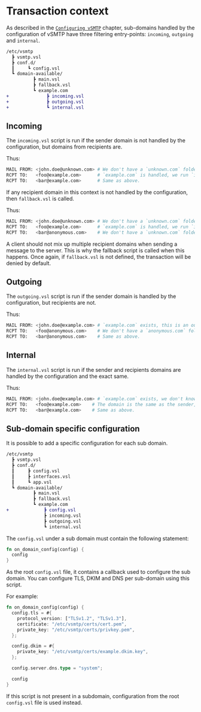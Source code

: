 # Transaction context

As described in the [`Configuring vSMTP`](/src/get-started/config-file-struct.md) chapter, sub-domains handled by the configuration of vSMTP have three filtering entry-points: `incoming`, `outgoing` and `internal`.

```diff
/etc/vsmtp
  ┣ vsmtp.vsl
  ┣ conf.d/
  ┃     ┗ config.vsl
  ┗ domain-available/
          ┣ main.vsl
          ┣ fallback.vsl
          ┗ example.com
+              ┣ incoming.vsl
+              ┣ outgoing.vsl
+              ┗ internal.vsl
```

## Incoming

The `incoming.vsl` script is run if the sender domain is not handled by the configuration, but domains from recipients are.

Thus:
```sh
MAIL FROM: <john.doe@unknown.com> # We don't have a `unknown.com` folder, this is an incoming message.
RCPT TO:   <foo@example.com>      # `example.com` is handled, we run `incoming.vsl`.
RCPT TO:   <bar@example.com>      # Same as above.
```

If any recipient domain in this context is not handled by the configuration, then `fallback.vsl` is called.

Thus:
```sh
MAIL FROM: <john.doe@unknown.com> # We don't have a `unknown.com` folder, this is an incoming message.
RCPT TO:   <foo@example.com>      # `example.com` is handled, we run `incoming.vsl`.
RCPT TO:   <bar@anonymous.com>    # We don't have a `unknown.com` folder, `fallback.vsl` is used.
```

A client should not mix up multiple recipient domains when sending a message to the server. This is why the fallback script is called when this happens. Once again, if `fallback.vsl` is not defined, the transaction will be denied by default.

## Outgoing

The `outgoing.vsl` script is run if the sender domain is handled by the configuration, but recipients are not.

Thus:
```sh
MAIL FROM: <john.doe@example.com> # `example.com` exists, this is an outgoing message.
RCPT TO:   <foo@anonymous.com>    # We don't have a `anonymous.com` folder, `outgoing.vsl` is used.
RCPT TO:   <bar@anonymous.com>    # Same as above.
```

## Internal

The `internal.vsl` script is run if the sender and recipients domains are handled by the configuration and the exact same.

Thus:
```sh
MAIL FROM: <john.doe@example.com> # `example.com` exists, we don't know yet about the recipient, so this is an outgoing message.
RCPT TO:   <foo@example.com>    # The domain is the same as the sender, `internal.vsl` is used.
RCPT TO:   <bar@example.com>    # Same as above.
```

## Sub-domain specific configuration

It is possible to add a specific configuration for each sub domain. 

```diff
/etc/vsmtp
  ┣ vsmtp.vsl
  ┣ conf.d/
  ┃     ┣ config.vsl
  ┃     ┣ interfaces.vsl
  ┃     ┗ app.vsl
  ┗ domain-available/
          ┣ main.vsl
          ┣ fallback.vsl
          ┗ example.com
+             ┣ config.vsl
              ┣ incoming.vsl
              ┣ outgoing.vsl
              ┗ internal.vsl
```

The `config.vsl` under a sub domain must contain the following statement:

```rust
fn on_domain_config(config) {
  config
}
```

As the root `config.vsl` file, it contains a callback used to configure the sub domain. You can configure TLS, DKIM and DNS per sub-domain using this script.

For example:
```rust
fn on_domain_config(config) {
  config.tls = #{
    protocol_version: ["TLSv1.2", "TLSv1.3"],
    certificate: "/etc/vsmtp/certs/cert.pem",
    private_key: "/etc/vsmtp/certs/privkey.pem",
  };

  config.dkim = #{
    private_key: "/etc/vsmtp/certs/example.dkim.key",
  };

  config.server.dns.type = "system";

  config
}
```

If this script is not present in a subdomain, configuration from the root `config.vsl` file is used instead.